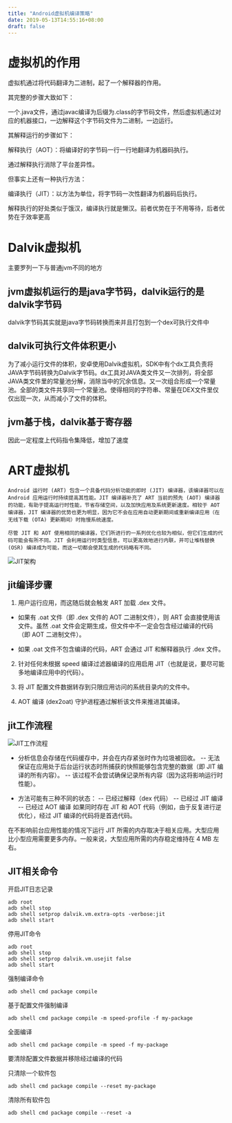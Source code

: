 ```yaml
---
title: "Android虚拟机编译策略"
date: 2019-05-13T14:55:16+08:00
draft: false
---
```


# 虚拟机的作用

虚拟机通过将代码翻译为二进制，起了一个解释器的作用。

其完整的步骤大致如下：

一个.java文件，通过javac编译为后缀为.class的字节码文件，然后虚拟机通过对应的机器接口，一边解释这个字节码文件为二进制，一边运行。

其解释运行的步骤如下：

解释执行（AOT）：将编译好的字节码一行一行地翻译为机器码执行。

通过解释执行消除了平台差异性。

但事实上还有一种执行方法：

编译执行（JIT）：以方法为单位，将字节码一次性翻译为机器码后执行。

解释执行的好处类似于饿汉，编译执行就是懒汉。前者优势在于不用等待，后者优势在于效率更高

# Dalvik虚拟机

主要罗列一下与普通jvm不同的地方

## jvm虚拟机运行的是java字节码，dalvik运行的是dalvik字节码

dalvik字节码其实就是java字节码转换而来并且打包到一个dex可执行文件中

## dalvik可执行文件体积更小

为了减小运行文件的体积，安卓使用Dalvik虚拟机，SDK中有个dx工具负责将JAVA字节码转换为Dalvik字节码。dx工具对JAVA类文件又一次排列，将全部JAVA类文件里的常量池分解，消除当中的冗余信息。又一次组合形成一个常量池。全部的类文件共享同一个常量池。使得相同的字符串、常量在DEX文件里仅仅出现一次，从而减小了文件的体积。

## jvm基于栈，dalvik基于寄存器

因此一定程度上代码指令集降低，增加了速度

# ART虚拟机

```
Android 运行时 (ART) 包含一个具备代码分析功能的即时 (JIT) 编译器，该编译器可以在 Android 应用运行时持续提高其性能。JIT 编译器补充了 ART 当前的预先 (AOT) 编译器的功能，有助于提高运行时性能，节省存储空间，以及加快应用及系统更新速度。相较于 AOT 编译器，JIT 编译器的优势也更为明显，因为它不会在应用自动更新期间或重新编译应用（在无线下载 (OTA) 更新期间）时拖慢系统速度。

尽管 JIT 和 AOT 使用相同的编译器，它们所进行的一系列优化也较为相似，但它们生成的代码可能会有所不同。JIT 会利用运行时类型信息，可以更高效地进行内联，并可让堆栈替换 (OSR) 编译成为可能，而这一切都会使其生成的代码略有不同。

```

![JIT架构](/images/android/jit架构图)

## jit编译步骤

1. 用户运行应用，而这随后就会触发 ART 加载 .dex 文件。

- 如果有 .oat 文件（即 .dex 文件的 AOT 二进制文件），则 ART 会直接使用该文件。虽然 .oat 文件会定期生成，但文件中不一定会包含经过编译的代码（即 AOT 二进制文件）。

- 如果 .oat 文件不包含编译的代码，ART 会通过 JIT 和解释器执行 .dex 文件。

2. 针对任何未根据 speed 编译过滤器编译的应用启用 JIT（也就是说，要尽可能多地编译应用中的代码）。

3. 将 JIT 配置文件数据转存到只限应用访问的系统目录内的文件中。

4. AOT 编译 (dex2oat) 守护进程通过解析该文件来推进其编译。 

## jit工作流程

![JIT工作流程](/images/android/jit工作流程)

- 分析信息会存储在代码缓存中，并会在内存紧张时作为垃圾被回收。
-- 无法保证在应用处于后台运行状态时所捕获的快照能够包含完整的数据（即 JIT 编译的所有内容）。
-- 该过程不会尝试确保记录所有内容（因为这将影响运行时性能）。

- 方法可能有三种不同的状态：
-- 已经过解释（dex 代码）
-- 已经过 JIT 编译
-- 已经过 AOT 编译
如果同时存在 JIT 和 AOT 代码（例如，由于反复进行逆优化），经过 JIT 编译的代码将是首选代码。

在不影响前台应用性能的情况下运行 JIT 所需的内存取决于相关应用。大型应用比小型应用需要更多内存。一般来说，大型应用所需的内存稳定维持在 4 MB 左右。

## JIT相关命令

开启JIT日志记录
```
adb root
adb shell stop
adb shell setprop dalvik.vm.extra-opts -verbose:jit
adb shell start
```

停用JIT命令

```
adb root
adb shell stop
adb shell setprop dalvik.vm.usejit false
adb shell start
```

强制编译命令

```
adb shell cmd package compile
```

基于配置文件强制编译

```
adb shell cmd package compile -m speed-profile -f my-package
```

全面编译

```
adb shell cmd package compile -m speed -f my-package
```

要清除配置文件数据并移除经过编译的代码

只清除一个软件包
```
adb shell cmd package compile --reset my-package
```

清除所有软件包

```
adb shell cmd package compile --reset -a
```